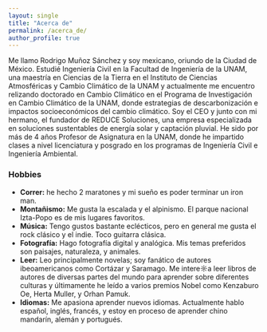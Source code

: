 ```yaml
---
layout: single
title: "Acerca de"
permalink: /acerca_de/
author_profile: true
---
```


Me llamo Rodrigo Muñoz Sánchez y soy mexicano, oriundo de la Ciudad de México. Estudié Ingeniería Civil en la Facultad de Ingeniería de la UNAM, una maestría en Ciencias de la Tierra en el Instituto de Ciencias Atmosféricas y Cambio Climático de la UNAM y actualmente me encuentro relizando doctorado en Cambio Climático en el Programa de Investigación en Cambio Climático de la UNAM, donde estrategias de descarbonización e impactos socioeconómicos del cambio climático. Soy el CEO y junto con mi hermano, el fundador de REDUCE Soluciones, una empresa especializada en soluciones sustentables de energía solar y captación pluvial. He sido por más de 4 años Profesor de Asignatura en la UNAM, donde he impartido clases a nivel licenciatura y posgrado en los programas de Ingeniería Civil e Ingeniería Ambiental.


### Hobbies
* **Correr:** he hecho 2 maratones y mi sueño es poder terminar un iron man.
* **Montañismo:** Me gusta la escalada y el alpinismo. El parque nacional Izta-Popo es de mis lugares favoritos.
* **Música:** Tengo gustos bastante eclécticos, pero en general me gusta el rock clásico y el indie. Toco guitarra clásica.
* **Fotografía:** Hago fotografía digital y analógica. Mis temas preferidos son paisajes, naturaleza, y animales.
* **Leer:** Leo principalmente novelas; soy fanático de autores ibeoamericanos como Cortázar y Saramago. Me intere☼a leer libros de autores de diversas partes del mundo para aprender sobre diferentes culturas y últimamente he leído a varios premios Nobel como Kenzaburo Oe, Herta Muller, y Orhan Pamuk.
* **Idiomas:** Me apasiona aprender nuevos idiomas. Actualmente hablo español, inglés, francés, y estoy en proceso de aprender chino mandarín, alemán y portugués.